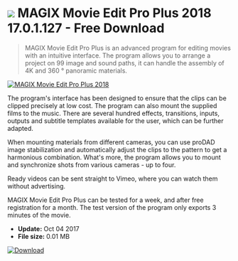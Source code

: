 # ![](https://cdn.softexe.net/static/icon/3/magix-movie-edit-pro-plus-2018-10793.png) MAGIX Movie Edit Pro Plus 2018 17.0.1.127 - Free Download

> MAGIX Movie Edit Pro Plus is an advanced program for editing movies with an intuitive interface. The program allows you to arrange a project on 99 image and sound paths, it can handle the assembly of 4K and 360 ° panoramic materials.

[![MAGIX Movie Edit Pro Plus 2018](https:https://tse4.mm.bing.net/th?id=OIP.3vdtefk0WD77YxGlZWxntwHaJ2&pid=Api)](https://softexe.net/win/multimedia/video/magix-movie-edit-pro-plus-2018:pRgac.html)

The program's interface has been designed to ensure that the clips can be clipped precisely at low cost. The program can also mount the supplied films to the music. There are several hundred effects, transitions, inputs, outputs and subtitle templates available for the user, which can be further adapted. 
 
 
 When mounting materials from different cameras, you can use proDAD image stabilization and automatically adjust the clips to the pattern to get a harmonious combination. What's more, the program allows you to mount and synchronize shots from various cameras - up to four. 
 
 
 Ready videos can be sent straight to Vimeo, where you can watch them without advertising.
 
 
 MAGIX Movie Edit Pro Plus can be tested for a week, and after free registration for a month. The test version of the program only exports 3 minutes of the movie.


- **Update:** Oct 04 2017
- **File size:** 0.01 MB

[![Download](https://cdn.softexe.net/static/img/download.png)](https://softexe.net/win/multimedia/video/magix-movie-edit-pro-plus-2018:pRgac.html)

